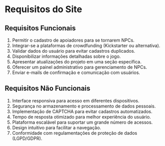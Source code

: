 # Requisitos do Site

## Requisitos Funcionais
1. Permitir o cadastro de apoiadores para se tornarem NPCs.  
2. Integrar-se a plataformas de crowdfunding (Kickstarter ou alternativa).  
3. Validar dados do usuário para evitar cadastros duplicados.  
4. Disponibilizar informações detalhadas sobre o jogo.  
5. Apresentar atualizações do projeto em uma seção específica.  
6. Oferecer um painel administrativo para gerenciamento de NPCs.  
7. Enviar e-mails de confirmação e comunicação com usuários.  

## Requisitos Não Funcionais
1. Interface responsiva para acesso em diferentes dispositivos.  
2. Segurança no armazenamento e processamento de dados pessoais.  
3. Implementação de CAPTCHA para evitar cadastros automatizados.  
4. Tempo de resposta otimizado para melhor experiência do usuário.  
5. Plataforma escalável para suportar um grande número de acessos.  
6. Design intuitivo para facilitar a navegação.  
7. Conformidade com regulamentações de proteção de dados (LGPD/GDPR).  
